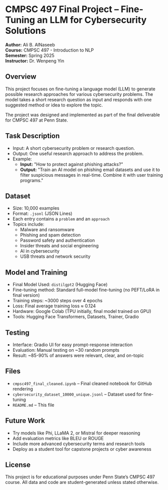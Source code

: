 # CMPSC 497 Final Project – Fine-Tuning an LLM for Cybersecurity Solutions

**Author:** Ali B. AlNaseeb  
**Course:** CMPSC 497 - Introduction to NLP  
**Semester:** Spring 2025  
**Instructor:** Dr. Wenpeng Yin

## Overview

This project focuses on fine-tuning a language model (LLM) to generate possible research approaches for various cybersecurity problems. The model takes a short research question as input and responds with one suggested method or idea to explore the topic.

The project was designed and implemented as part of the final deliverable for CMPSC 497 at Penn State.

## Task Description

- Input: A short cybersecurity problem or research question.
- Output: One useful research approach to address the problem.
- Example:
  - **Input:** "How to protect against phishing attacks?"
  - **Output:** "Train an AI model on phishing email datasets and use it to filter suspicious messages in real-time. Combine it with user training programs."

## Dataset

- Size: 10,000 examples
- Format: `.jsonl` (JSON Lines)
- Each entry contains a `problem` and an `approach`
- Topics include:
  - Malware and ransomware
  - Phishing and spam detection
  - Password safety and authentication
  - Insider threats and social engineering
  - AI in cybersecurity
  - USB threats and network security

## Model and Training

- Final Model Used: `distilgpt2` (Hugging Face)
- Fine-tuning method: Standard full-model fine-tuning (no PEFT/LoRA in final version)
- Training steps: ~3000 steps over 4 epochs
- Loss: Final average training loss ≈ 0.124
- Hardware: Google Colab (TPU initially, final model trained on GPU)
- Tools: Hugging Face Transformers, Datasets, Trainer, Gradio

## Testing

- Interface: Gradio UI for easy prompt-response interaction
- Evaluation: Manual testing on ~30 random prompts
- Result: ~85-90% of answers were relevant, clear, and on-topic

## Files

- `cmpsc497_final_cleaned.ipynb` – Final cleaned notebook for GitHub rendering
- `cybersecurity_dataset_10000_unique.jsonl` – Dataset used for fine-tuning
- `README.md` – This file

## Future Work

- Try models like Phi, LLaMA 2, or Mistral for deeper reasoning
- Add evaluation metrics like BLEU or ROUGE
- Include more advanced cybersecurity terms and research tools
- Deploy as a student tool for capstone projects or cyber awareness

## License

This project is for educational purposes under Penn State’s CMPSC 497 course. All data and code are student-generated unless stated otherwise.
